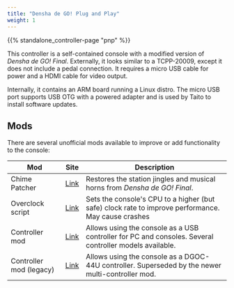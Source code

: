 ```yaml
---
title: "Densha de GO! Plug and Play"
weight: 1
---
```


{{% standalone_controller-page "pnp" %}}

This controller is a self-contained console with a modified version of *Densha de GO! Final*. Externally, it looks similar to a TCPP-20009, except it does not include a pedal connection. It requires a micro USB cable for power and a HDMI cable for video output.

Internally, it contains an ARM board running a Linux distro. The micro USB port supports USB OTG with a powered adapter and is used by Taito to install software updates.

## Mods

There are several unofficial mods available to improve or add functionality to the console:

| **Mod**                     | **Site**                                                               | **Description**                                                                                        |
|-----------------------------|------------------------------------------------------------------------|--------------------------------------------------------------------------------------------------------|
| Chime Patcher               | [Link](https://github.com/GMMan/dengo-plug-and-play-chimes-patch)      | Restores the station jingles and musical horns from *Densha de GO! Final*.                             |
| Overclock script            | [Link](https://gist.github.com/GMMan/5b5daa43d7922d1e32a1b79cf344ad01) | Sets the console's CPU to a higher (but safe) clock rate to improve performance. May cause crashes     |
| Controller mod              | [Link](https://github.com/MarcRiera/ddgo-pnp-controller)               | Allows using the console as a USB controller for PC and consoles. Several controller models available. |
| Controller mod (legacy)     | [Link](https://github.com/GMMan/dengo-plug-and-play-controller)        | Allows using the console as a DGOC-44U controller. Superseded by the newer multi-controller mod.       |

